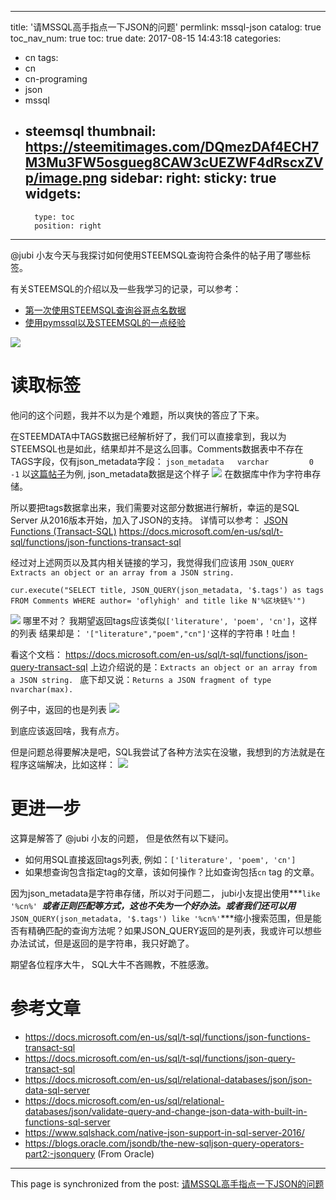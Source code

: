 
---
title: '请MSSQL高手指点一下JSON的问题'
permlink: mssql-json
catalog: true
toc_nav_num: true
toc: true
date: 2017-08-15 14:43:18
categories:
- cn
tags:
- cn
- cn-programing
- json
- mssql
- steemsql
thumbnail: https://steemitimages.com/DQmezDAf4ECH7M3Mu3FW5osgueg8CAW3cUEZWF4dRscxZVp/image.png
sidebar:
    right:
        sticky: true
widgets:
    -
        type: toc
        position: right
---


@jubi 小友今天与我探讨如何使用STEEMSQL查询符合条件的帖子用了哪些标签。

有关STEEMSQL的介绍以及一些我学习的记录，可以参考：
* [第一次使用STEEMSQL查询谷哥点名数据](https://steemit.com/cn/@oflyhigh/steemsql)
* [使用pymssql以及STEEMSQL的一点经验](https://steemit.com/cn/@oflyhigh/pymssql-steemsql)

![](https://steemitimages.com/DQmezDAf4ECH7M3Mu3FW5osgueg8CAW3cUEZWF4dRscxZVp/image.png)

# 读取标签

他问的这个问题，我并不以为是个难题，所以爽快的答应了下来。

在STEEMDATA中TAGS数据已经解析好了，我们可以直接拿到，我以为STEEMSQL也是如此，结果却并不是这么回事。Comments数据表中不存在TAGS字段，仅有json_metadata字段：
`json_metadata   varchar         0       -1`
以[这篇帖子](https://steemit.com/cn/@oflyhigh/pymssql-steemsql)为例, json_metadata数据是这个样子
![](https://steemitimages.com/DQmbwsjDj7742u7EqLg77D317C1b3HwdKLGGJw77TzXGXzL/image.png)
在数据库中作为字符串存储。


所以要把tags数据拿出来，我们需要对这部分数据进行解析，幸运的是SQL Server 从2016版本开始，加入了JSON的支持。
详情可以参考： [JSON Functions (Transact-SQL)](https://docs.microsoft.com/en-us/sql/t-sql/functions/json-functions-transact-sql)
https://docs.microsoft.com/en-us/sql/t-sql/functions/json-functions-transact-sql

经过对上述网页以及其内相关链接的学习，我觉得我们应该用
`JSON_QUERY 	Extracts an object or an array from a JSON string.`

`cur.execute("SELECT title, JSON_QUERY(json_metadata, '$.tags') as tags FROM Comments WHERE author= 'oflyhigh' and title like N'%区块链%'")`

![](https://steemitimages.com/DQmV9edXeVbfHhM4wLs122uNyEyubrEmCKUvGsxitHmBeYh/image.png)
哪里不对？
我期望返回tags应该类似`['literature', 'poem', 'cn']`，这样的列表
结果却是：  `'["literature","poem","cn"]'`这样的字符串！吐血！

看这个文档：
https://docs.microsoft.com/en-us/sql/t-sql/functions/json-query-transact-sql
上边介绍说的是：`Extracts an object or an array from a JSON string. `
底下却又说：`Returns a JSON fragment of type nvarchar(max). `

例子中，返回的也是列表
![](https://steemitimages.com/DQmRCDVjvCWiSwYDmsouQnVinx1GErRLtpEKBabGhbErYqc/image.png)

到底应该返回啥，我有点方。

但是问题总得要解决是吧，SQL我尝试了各种方法实在没辙，我想到的方法就是在程序这端解决，比如这样：
![](https://steemitimages.com/DQmd8MtiCx4BMid1B4bGi5ReMQHxgFQxwY1HLiSW87AY2kR/image.png)


# 更进一步

这算是解答了 @jubi 小友的问题， 但是依然有以下疑问。

* 如何用SQL直接返回tags列表, 例如：`['literature', 'poem', 'cn']`
* 如果想查询包含指定tag的文章，该如何操作？比如查询包括`cn` tag 的文章。

因为json_metadata是字符串存储，所以对于问题二， jubi小友提出使用***`like '%cn%' `***或者正则匹配等方式，这也不失为一个好办法。或者我们还可以用***`JSON_QUERY(json_metadata, '$.tags') like '%cn%'`***缩小搜索范围，但是能否有精确匹配的查询方法呢？如果JSON_QUERY返回的是列表，我或许可以想些办法试试，但是返回的是字符串，我只好跪了。

期望各位程序大牛， SQL大牛不吝赐教，不胜感激。

# 参考文章
* https://docs.microsoft.com/en-us/sql/t-sql/functions/json-functions-transact-sql
* https://docs.microsoft.com/en-us/sql/t-sql/functions/json-query-transact-sql
* https://docs.microsoft.com/en-us/sql/relational-databases/json/json-data-sql-server
* https://docs.microsoft.com/en-us/sql/relational-databases/json/validate-query-and-change-json-data-with-built-in-functions-sql-server
* https://www.sqlshack.com/native-json-support-in-sql-server-2016/
* https://blogs.oracle.com/jsondb/the-new-sqljson-query-operators-part2:-jsonquery  (From Oracle)

- - -

This page is synchronized from the post: [请MSSQL高手指点一下JSON的问题](https://steemit.com/@oflyhigh/mssql-json)
